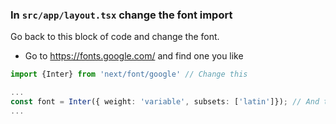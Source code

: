 ### In `src/app/layout.tsx` change the font import

Go back to this block of code and change the font.
- Go to https://fonts.google.com/ and find one you like

```typescript
import {Inter} from 'next/font/google' // Change this

...
const font = Inter({ weight: 'variable', subsets: ['latin']}); // And this
...
```
